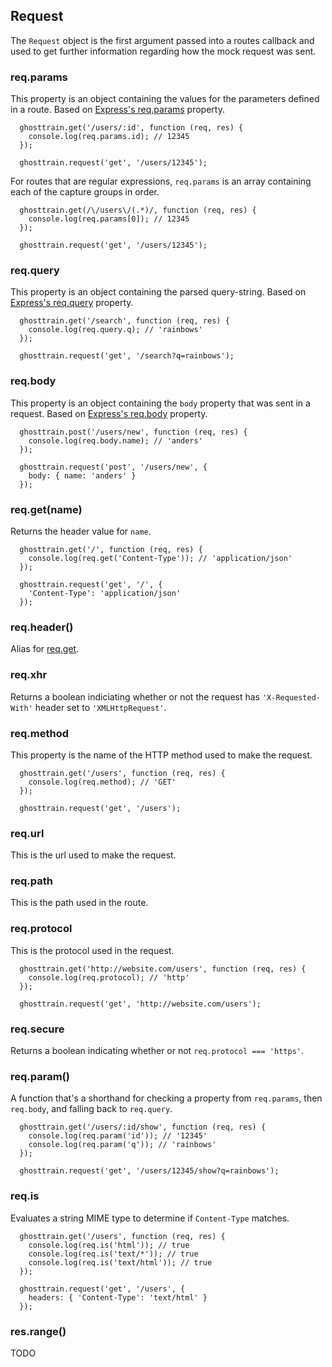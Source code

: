 ## Request

The `Request` object is the first argument passed into a routes callback and used to get further information regarding how the mock request was sent.

### req.params

This property is an object containing the values for the parameters defined in a route. Based on [Express's req.params](http://expressjs.com/api.html#req.params) property.

```
  ghosttrain.get('/users/:id', function (req, res) {
    console.log(req.params.id); // 12345
  });

  ghosttrain.request('get', '/users/12345');
```

For routes that are regular expressions, `req.params` is an array containing each of the capture groups in order.

```
  ghosttrain.get(/\/users\/(.*)/, function (req, res) {
    console.log(req.params[0]); // 12345
  });

  ghosttrain.request('get', '/users/12345');
```

### req.query

This property is an object containing the parsed query-string. Based on [Express's req.query](http://expressjs.com/api.html#req.query) property.

```
  ghosttrain.get('/search', function (req, res) {
    console.log(req.query.q); // 'rainbows'
  });

  ghosttrain.request('get', '/search?q=rainbows');
```

### req.body

This property is an object containing the `body` property that was sent in a request. Based on [Express's req.body](http://expressjs.com/api.html#req.body) property.

```
  ghosttrain.post('/users/new', function (req, res) {
    console.log(req.body.name); // 'anders'
  });

  ghosttrain.request('post', '/users/new', {
    body: { name: 'anders' }
  });
```

### req.get(name)

Returns the header value for `name`. 

```
  ghosttrain.get('/', function (req, res) {
    console.log(req.get('Content-Type')); // 'application/json'
  });

  ghosttrain.request('get', '/', {
    'Content-Type': 'application/json'
  });
```

### req.header()

Alias for [req.get](#req-get).

### req.xhr

Returns a boolean indiciating whether or not the request has `'X-Requested-With'` header set to `'XMLHttpRequest'`.

### req.method

This property is the name of the HTTP method used to make the request.

```
  ghosttrain.get('/users', function (req, res) {
    console.log(req.method); // 'GET'
  });

  ghosttrain.request('get', '/users');
```

### req.url

This is the url used to make the request.

### req.path

This is the path used in the route.

### req.protocol

This is the protocol used in the request.

```
  ghosttrain.get('http://website.com/users', function (req, res) {
    console.log(req.protocol); // 'http'
  });

  ghosttrain.request('get', 'http://website.com/users');
```

### req.secure

Returns a boolean indicating whether or not `req.protocol === 'https'`.

### req.param()

A function that's a shorthand for checking a property from `req.params`, then `req.body`, and falling back to `req.query`.

```
  ghosttrain.get('/users/:id/show', function (req, res) {
    console.log(req.param('id')); // '12345'
    console.log(req.param('q')); // 'rainbows'
  });

  ghosttrain.request('get', '/users/12345/show?q=rainbows');
```

### req.is

Evaluates a string MIME type to determine if `Content-Type` matches.

```
  ghosttrain.get('/users', function (req, res) {
    console.log(req.is('html')); // true
    console.log(req.is('text/*')); // true
    console.log(req.is('text/html')); // true
  });

  ghosttrain.request('get', '/users', {
    headers: { 'Content-Type': 'text/html' }
  });
```

### res.range()

TODO
